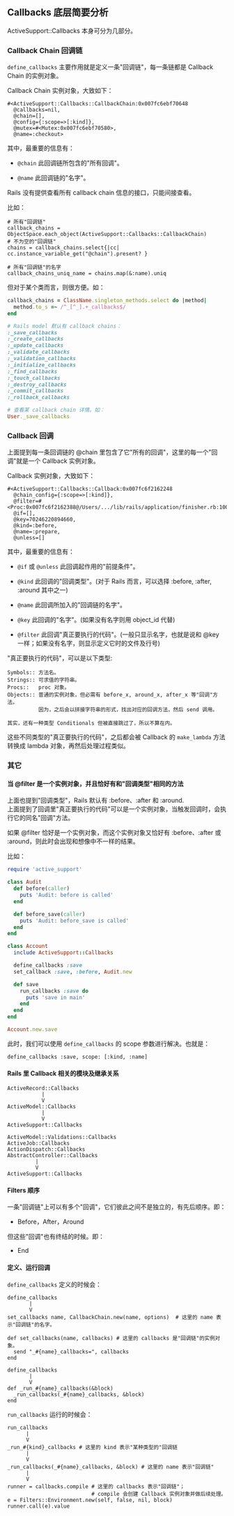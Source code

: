 ## Callbacks 底层简要分析

ActiveSupport::Callbacks 本身可分为几部分。

### Callback Chain 回调链

`define_callbacks` 主要作用就是定义一条"回调链"，每一条链都是 Callback Chain 的实例对象。

Callback Chain 实例对象，大致如下：

```
#<ActiveSupport::Callbacks::CallbackChain:0x007fc6ebf70648
  @callbacks=nil, 
  @chain=[], 
  @config={:scope=>[:kind]}, 
  @mutex=#<Mutex:0x007fc6ebf70580>, 
  @name=:checkout>
```

其中，最重要的信息有：

- `@chain` 此回调链所包含的"所有回调"。

- `@name` 此回调链的"名字"。

Rails 没有提供查看所有 callback chain 信息的接口，只能间接查看。

比如：

```
# 所有"回调链"
callback_chains = ObjectSpace.each_object(ActiveSupport::Callbacks::CallbackChain)
# 不为空的"回调链"
chains = callback_chains.select{|cc| cc.instance_variable_get("@chain").present? }

# 所有"回调链"的名字
callback_chains_uniq_name = chains.map(&:name).uniq
```

但对于某个类而言，则很方便。如：

```ruby
callback_chains = ClassName.singleton_methods.select do |method|
  method.to_s =~ /^_[^_].+_callbacks$/
end

# Rails model 默认有 callback chains：
:_save_callbacks
:_create_callbacks
:_update_callbacks
:_validate_callbacks
:_validation_callbacks
:_initialize_callbacks
:_find_callbacks
:_touch_callbacks
:_destroy_callbacks
:_commit_callbacks
:_rollback_callbacks

# 查看某 callback chain 详情。如：
User._save_callbacks
```

### Callback 回调

上面提到每一条回调链的 @chain 里包含了它"所有的回调"，这里的每一个"回调"就是一个 Callback 实例对象。

Callback 实例对象，大致如下：

```
#<ActiveSupport::Callbacks::Callback:0x007fc6f2162248
  @chain_config={:scope=>[:kind]},
  @filter=#<Proc:0x007fc6f2162388@/Users/.../lib/rails/application/finisher.rb:100>,
  @if=[],
  @key=70246220894660,
  @kind=:before,
  @name=:prepare,
  @unless=[]
```

其中，最重要的信息有：

- `@if` 或 `@unless` 此回调起作用的"前提条件"。

- `@kind` 此回调的"回调类型"。(对于 Rails 而言，可以选择 :before, :after, :around 其中之一)

- `@name` 此回调所加入的"回调链的名字"。

- `@key` 此回调的"名字"。(如果没有名字则用 object_id 代替)

- `@filter` 此回调"真正要执行的代码"。(一般只显示名字，也就是说和 @key 一样；如果没有名字，则显示定义它时的文件及行号)

"真正要执行的代码"，可以是以下类型:

```
Symbols:: 方法名。
Strings:: 可求值的字符串。
Procs::   proc 对象。
Objects:: 普通的实例对象，但必需有 before_x, around_x, after_x 等"回调"方法。
          因为，之后会以拼接字符串的形式，找出对应的回调方法，然后 send 调用。

其实，还有一种类型 Conditionals 但被直接跳过了，所以不算在内。
```

这些不同类型的"真正要执行的代码"，之后都会被 Callback 的 `make_lambda` 方法转换成 lambda 对象，再然后处理过程类似。

### 其它

#### 当 @filter 是一个实例对象，并且恰好有和"回调类型"相同的方法

上面也提到"回调类型"，Rails 默认有 :before、:after 和 :around.
<br>
上面提到了回调里"真正要执行的代码"可以是一个实例对象，当触发回调时，会执行它的同名"回调"方法。

如果 @filter 恰好是一个实例对象，而这个实例对象又恰好有 :before、:after 或 :around，则此时会出现和想像中不一样的结果。

比如：

```ruby
require 'active_support'

class Audit
  def before(caller)
    puts 'Audit: before is called'
  end

  def before_save(caller)
    puts 'Audit: before_save is called'
  end
end

class Account
  include ActiveSupport::Callbacks

  define_callbacks :save
  set_callback :save, :before, Audit.new

  def save
    run_callbacks :save do
      puts 'save in main'
    end
  end
end

Account.new.save
```

此时，我们可以使用 `define_callbacks` 的 scope 参数进行解决。也就是：

```
define_callbacks :save, scope: [:kind, :name]
```

#### Rails 里 Callback 相关的模块及继承关系

```
ActiveRecord::Callbacks
           |
           V
ActiveModel::Callbacks
           |
           V
ActiveSupport::Callbacks
```

```
ActiveModel::Validations::Callbacks
ActiveJob::Callbacks
ActionDispatch::Callbacks
AbstractController::Callbacks
         |
         V
ActiveSupport::Callbacks
```

#### Filters 顺序

一条"回调链"上可以有多个"回调"，它们彼此之间不是独立的，有先后顺序。即：

- Before，After，Around

但这些"回调"也有终结的时候。即：

- End

#### 定义、运行回调

`define_callbacks` 定义的时候会：

```
define_callbacks
       |
       V
set_callbacks name, CallbackChain.new(name, options)  # 这里的 name 表示"回调链"的名字。

def set_callbacks(name, callbacks) # 这里的 callbacks 是"回调链"的实例对象。
  send "_#{name}_callbacks=", callbacks
end

define_callbacks
       |
       V
def _run_#{name}_callbacks(&block)
  _run_callbacks(_#{name}_callbacks, &block)
end
```

`run_callbacks` 运行的时候会：

```
run_callbacks
      |
      V
_run_#{kind}_callbacks # 这里的 kind 表示"某种类型的"回调链
      |
      V
_run_callbacks(_#{name}_callbacks, &block) # 这里的 name 表示"回调链"
      |
      V
runner = callbacks.compile # 这里的 callbacks 表示"回调链"；
                           # compile 会创建 Callback 实例对象并做后续处理。
e = Filters::Environment.new(self, false, nil, block)
runner.call(e).value
```
